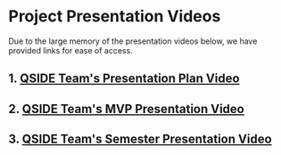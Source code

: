 # Project Presentation Videos 

Due to the large memory of the presentation videos below, we have provided links for ease of access.

## 1. [QSIDE Team's Presentation Plan Video](https://michiganstate.sharepoint.com/sites/Section_SS25-CMSE-495-001-225215054-EL-32-A26-QSIDE/_layouts/15/stream.aspx?id=%2Fsites%2FSection%5FSS25%2DCMSE%2D495%2D001%2D225215054%2DEL%2D32%2DA26%2DQSIDE%2FShared%20Documents%2FQSIDE%2FProject%5Fdeliverables%2FQSIDE%2DCMSE495%5FPlan%5FPresentation%5FVideo%2Emp4&referrer=StreamWebApp%2EWeb&referrerScenario=AddressBarCopied%2Eview%2E56c3ebfe%2D3d79%2D45ee%2Dbd22%2D77b886f667e9)

## 2. [QSIDE Team's MVP Presentation Video](https://michiganstate.sharepoint.com/sites/Section_SS25-CMSE-495-001-225215054-EL-32-A26-QSIDE/_layouts/15/stream.aspx?id=%2Fsites%2FSection%5FSS25%2DCMSE%2D495%2D001%2D225215054%2DEL%2D32%2DA26%2DQSIDE%2FShared%20Documents%2FQSIDE%2FProject%5Fdeliverables%2FQSIDE%2DCMSE495%5FMVP%5FPresentation%5FVideo%2Emp4&referrer=StreamWebApp%2EWeb&referrerScenario=AddressBarCopied%2Eview%2Ed8d36ab1%2D5485%2D4b0c%2D831c%2D24cc4da19846)

## 3. [QSIDE Team's Semester Presentation Video](https://michiganstate-my.sharepoint.com/personal/jainrit2_msu_edu/_layouts/15/stream.aspx?id=%2Fpersonal%2Fjainrit2%5Fmsu%5Fedu%2FDocuments%2FAttachments%2FSemester%20Final%20Storyboard%20Video%2Emp4&ct=1745194934361&or=OWA%2DNT%2DMail&cid=4884e4eb%2D03c6%2D6fe2%2Df3e7%2D90359ed2c747&ga=1&referrer=StreamWebApp%2EWeb&referrerScenario=AddressBarCopied%2Eview%2Ed6e74621%2D44a6%2D4811%2D8462%2Dcc4b1dd3da19)
